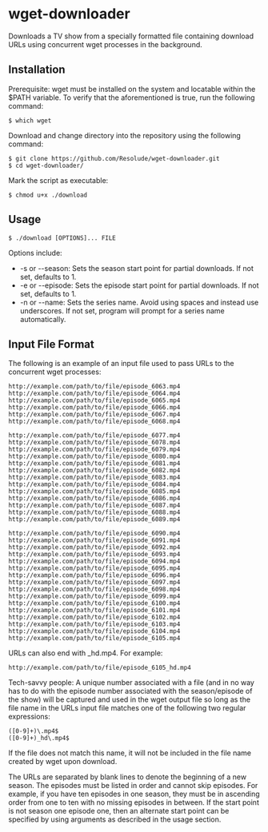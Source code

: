 wget-downloader
===============

Downloads a TV show from a specially formatted file containing download URLs using concurrent wget processes in the background.

Installation
------------

Prerequisite: wget must be installed on the system and locatable within the $PATH variable. To verify that the aforementioned is true, run the following command:

    $ which wget

Download and change directory into the repository using the following command:

    $ git clone https://github.com/Resolude/wget-downloader.git
    $ cd wget-downloader/

Mark the script as executable:

    $ chmod u+x ./download

Usage
-----

    $ ./download [OPTIONS]... FILE
Options include:
* -s or --season: Sets the season start point for partial downloads. If not set, defaults to 1.
* -e or --episode: Sets the episode start point for partial downloads. If not set, defaults to 1.
* -n or --name: Sets the series name. Avoid using spaces and instead use underscores. If not set, program will prompt for a series name automatically.

Input File Format
-----------------

The following is an example of an input file used to pass URLs to the concurrent wget processes:

    http://example.com/path/to/file/episode_6063.mp4
    http://example.com/path/to/file/episode_6064.mp4
    http://example.com/path/to/file/episode_6065.mp4
    http://example.com/path/to/file/episode_6066.mp4
    http://example.com/path/to/file/episode_6067.mp4
    http://example.com/path/to/file/episode_6068.mp4

    http://example.com/path/to/file/episode_6077.mp4
    http://example.com/path/to/file/episode_6078.mp4
    http://example.com/path/to/file/episode_6079.mp4
    http://example.com/path/to/file/episode_6080.mp4
    http://example.com/path/to/file/episode_6081.mp4
    http://example.com/path/to/file/episode_6082.mp4
    http://example.com/path/to/file/episode_6083.mp4
    http://example.com/path/to/file/episode_6084.mp4
    http://example.com/path/to/file/episode_6085.mp4
    http://example.com/path/to/file/episode_6086.mp4
    http://example.com/path/to/file/episode_6087.mp4
    http://example.com/path/to/file/episode_6088.mp4
    http://example.com/path/to/file/episode_6089.mp4

    http://example.com/path/to/file/episode_6090.mp4
    http://example.com/path/to/file/episode_6091.mp4
    http://example.com/path/to/file/episode_6092.mp4
    http://example.com/path/to/file/episode_6093.mp4
    http://example.com/path/to/file/episode_6094.mp4
    http://example.com/path/to/file/episode_6095.mp4
    http://example.com/path/to/file/episode_6096.mp4
    http://example.com/path/to/file/episode_6097.mp4
    http://example.com/path/to/file/episode_6098.mp4
    http://example.com/path/to/file/episode_6099.mp4
    http://example.com/path/to/file/episode_6100.mp4
    http://example.com/path/to/file/episode_6101.mp4
    http://example.com/path/to/file/episode_6102.mp4
    http://example.com/path/to/file/episode_6103.mp4
    http://example.com/path/to/file/episode_6104.mp4
    http://example.com/path/to/file/episode_6105.mp4

URLs can also end with _hd.mp4. For example:

    http://example.com/path/to/file/episode_6105_hd.mp4

Tech-savvy people: A unique number associated with a file (and in no way has to do with the episode number associated with the season/episode of the show) will be captured and used in the wget output file so long as the file name in the URLs input file matches one of the following two regular expressions:

    ([0-9]+)\.mp4$
    ([0-9]+)_hd\.mp4$

If the file does not match this name, it will not be included in the file name created by wget upon download.

The URLs are separated by blank lines to denote the beginning of a new season. The episodes must be listed in order and cannot skip episodes. For example, if you have ten episodes in one season, they must be in ascending order from one to ten with no missing episodes in between. If the start point is not season one episode one, then an alternate start point can be specified by using arguments as described in the usage section.
